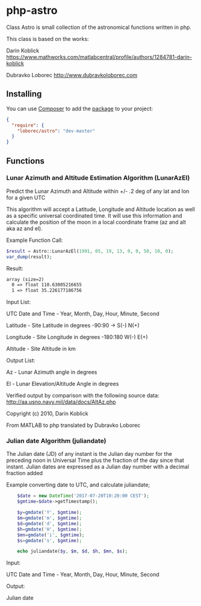 php-astro
===========

Class Astro is small collection of the astronomical functions written in php. 

This class is based on the works:

Darin Koblick https://www.mathworks.com/matlabcentral/profile/authors/1284781-darin-koblick

Dubravko Loborec http://www.dubravkoloborec.com


## Installing

You can use [Composer](http://getcomposer.org/) to add the [package](https://packagist.org/packages/loborec/zf2-message) to your project:

```json
{
  "require": {
    "loborec/astro": "dev-master"
  }
}
```

## Functions
### Lunar Azimuth and Altitude Estimation Algorithm (LunarAzEl)
Predict the Lunar Azimuth and Altitude within +/- .2 deg of any lat and lon for a given UTC

This algorithm will accept a Latitude, Longitude and Altitude location as well as a specific universal coordinated time. It will use this information and calculate the position of the moon in a local coordinate frame (az and alt aka az and el).

Example Function Call: 
```php
$result = Astro::LunarAzEl(1991, 05, 19, 13, 0, 0, 50, 10, 0);
var_dump(result);
```
Result:
```txt
array (size=2)
  0 => float 110.63005216655
  1 => float 35.226177186756
```

Input List: 

UTC Date and Time - Year, Month, Day, Hour, Minute, Second

Latitude - Site Latitude in degrees -90:90 -> S(-) N(+) 

Longitude - Site Longitude in degrees -180:180 W(-) E(+) 

Altitude - Site Altitude in km

Output List: 

Az - Lunar Azimuth angle in degrees 

El - Lunar Elevation/Altitude Angle in degrees

Verified output by comparison with the following source data: http://aa.usno.navy.mil/data/docs/AltAz.php

Copyright (c) 2010, Darin Koblick

From MATLAB to php translated by Dubravko Loborec

### Julian date Algorithm (juliandate)
The Julian date (JD) of any instant is the Julian day number for the preceding noon in Universal Time plus the fraction of the day since that instant. Julian dates are expressed as a Julian day number with a decimal fraction added

Example converting date to UTC, and calculate juliandate;

```php
    $date = new DateTime('2017-07-20T10:20:00 CEST');
    $gmtime=$date->getTimestamp();

    $y=gmdate('Y', $gmtime);
    $m=gmdate('m', $gmtime);
    $d=gmdate('d', $gmtime);
    $h=gmdate('H', $gmtime);
    $mn=gmdate('i', $gmtime);
    $s=gmdate('s', $gmtime);

    echo juliandate($y, $m, $d, $h, $mn, $s);
```

Input: 

UTC Date and Time - Year, Month, Day, Hour, Minute, Second

Output:

Julian date
